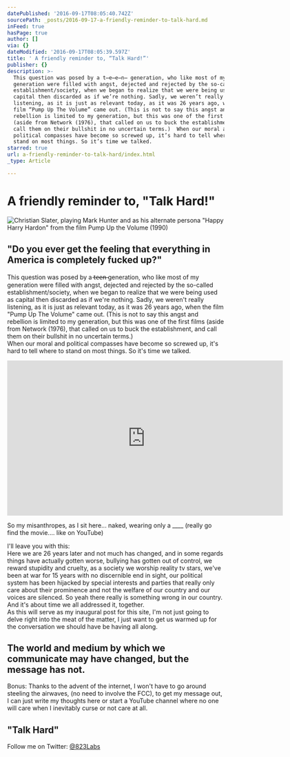 ```yaml
---
datePublished: '2016-09-17T08:05:40.742Z'
sourcePath: _posts/2016-09-17-a-friendly-reminder-to-talk-hard.md
inFeed: true
hasPage: true
author: []
via: {}
dateModified: '2016-09-17T08:05:39.597Z'
title: ' A friendly reminder to, “Talk Hard!”'
publisher: {}
description: >-
  This question was posed by a t̶e̶e̶n̶ generation, who like most of my
  generation were filled with angst, dejected and rejected by the so-called
  establishment/society, when we began to realize that we were being used as
  capital then discarded as if we’re nothing. Sadly, we weren’t really
  listening, as it is just as relevant today, as it was 26 years ago, when the
  film “Pump Up The Volume” came out. (This is not to say this angst and
  rebellion is limited to my generation, but this was one of the first films
  (aside from Network (1976), that called on us to buck the establishment, and
  call them on their bullshit in no uncertain terms.)  When our moral and
  political compasses have become so screwed up, it’s hard to tell where to
  stand on most things. So it’s time we talked.
starred: true
url: a-friendly-reminder-to-talk-hard/index.html
_type: Article

---
```

# A friendly reminder to, "Talk Hard!"
![Christian Slater, playing Mark Hunter and as his alternate persona "Happy Harry Hardon" from the film Pump Up the Volume (1990)](https://the-grid-user-content.s3-us-west-2.amazonaws.com/b2d7080d-066d-45cf-8487-d0cdf5d0ece2.jpg)

## "Do you ever get the feeling that everything in America is completely fucked up?"

This question was posed by a t̶e̶e̶n̶ generation, who like most of my generation were filled with angst, dejected and rejected by the so-called establishment/society, when we began to realize that we were being used as capital then discarded as if we're nothing. Sadly, we weren't really listening, as it is just as relevant today, as it was 26 years ago, when the film "Pump Up The Volume" came out. (This is not to say this angst and rebellion is limited to my generation, but this was one of the first films (aside from Network (1976), that called on us to buck the establishment, and call them on their bullshit in no uncertain terms.)  
When our moral and political compasses have become so screwed up, it's hard to tell where to stand on most things. So it's time we talked.

<iframe src="https://cdn.embedly.com/widgets/media.html?src=https%3A%2F%2Fwww.youtube.com%2Fembed%2FxLDehtTqyig%3Ffeature%3Doembed&amp;url=http%3A%2F%2Fwww.youtube.com%2Fwatch%3Fv%3DxLDehtTqyig&amp;image=https%3A%2F%2Fi.ytimg.com%2Fvi%2FxLDehtTqyig%2Fhqdefault.jpg&amp;key=b7d04c9b404c499eba89ee7072e1c4f7&amp;type=text%2Fhtml&amp;schema=youtube" width="640" height="360" scrolling="no" frameborder="0" allowfullscreen="" style=""></iframe>

So my misanthropes, as I sit here... naked, wearing only a \_\_\_\_ (really go find the movie.... like on YouTube)

I'll leave you with this:  
Here we are 26 years later and not much has changed, and in some regards things have actually gotten worse, bullying has gotten out of control, we reward stupidity and cruelty, as a society we worship reality tv stars, we've been at war for 15 years with no discernible end in sight, our political system has been hijacked by special interests and parties that really only care about their prominence and not the welfare of our country and our voices are silenced. So yeah there really is something wrong in our country. And it's about time we all addressed it, together.  
As this will serve as my inaugural post for this site, I'm not just going to delve right into the meat of the matter, I just want to get us warmed up for the conversation we should have be having all along.

## The world and medium by which we communicate may have changed, but the message has not.

Bonus: Thanks to the advent of the internet, I won't have to go around steeling the airwaves, (no need to involve the FCC), to get my message out, I can just write my thoughts here or start a YouTube channel where no one will care when I inevitably curse or not care at all.

## "Talk Hard"

Follow me on Twitter: [@823Labs][0]

[0]: https://twitter.com/823labs "@823Labs"